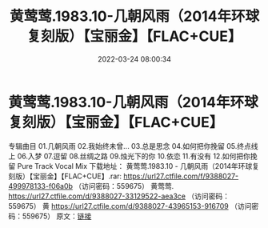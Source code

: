 ﻿---
title: 黄莺莺.1983.10-几朝风雨（2014年环球复刻版）【宝丽金】【FLAC+CUE】
date: 2022-03-24 08:00:34
categories: WAV车载音乐、镜像
tags: 华语中文
---
# 黄莺莺.1983.10-几朝风雨（2014年环球复刻版）【宝丽金】【FLAC+CUE】

专辑曲目
01.几朝风雨
02.我始终未曾...
03.总是思念
04.如何把你挽留
05.终点线上
06.入梦
07.逗留
08.丝绸之路
09.烛光下的你
10.依恋
11.有没有
12.如何把你挽留 Pure Track Vocal Mix
下载地址：
黄莺莺.1983.10 - 几朝风雨（2014年环球复刻版）【宝丽金】【FLAC+CUE】.rar: https://url27.ctfile.com/f/9388027-499978133-f06a0b
（访问密码：559675）
黄莺莺.
https://url27.ctfile.com/d/9388027-33129522-aea3ce
（访问密码：559675）
黄
https://url27.ctfile.com/d/9388027-43965153-916709
（访问密码：559675）
原文：[链接](https://blog.sina.com.cn/s/blog_1647c7e7601030wch.html)
